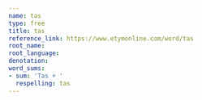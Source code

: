 ```yaml
---
name: tas
type: free
title: tas
reference_link: https://www.etymonline.com/word/tas
root_name: 
root_language: 
denotation: 
word_sums:
- sum: 'Tas + '
  respelling: tas
---
```

